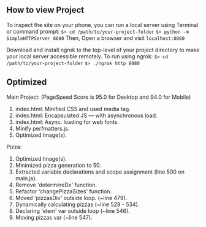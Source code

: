 ## How to view Project
To inspect the site on your phone, you can run a local server using Terminal or command prompt:
`$> cd /path/to/your-project-folder`
`$> python -m SimpleHTTPServer 8080`
Then, Open a browser and visit `localhost:8080`

Download and install ngrok to the top-level of your project directory to make your local server accessible remotely.
To run using ngrok:
`$> cd /path/to/your-project-folder`
`$> ./ngrok http 8080`

## Optimized

Main Project: (PageSpeed Score is 95.0 for Desktop and 94.0 for Mobile)
1. index.html: Minified CSS and used media tag.
2. index.html: Encapsulated JS — with asynchronous load.
3. index.html: Async. loading for web fonts.
4. Minify perfmatters.js.
5. Optimized Image(s).

Pizza:
1. Optimized Image(s).
2. Minimized pizza generation to 50.
3. Extracted variable declarations and scope assignment (line 500 on main.js).
4. Remove 'determineDx' function.
5. Refactor 'changePizzaSizes' function.
6. Moved 'pizzasDiv' outside loop. (~line 479).
7. Dynamically calculating pizzas (~line 529 - 534).
8. Declaring 'elem' var outside loop (~line 546).
9. Moving pizzas var (~line 547).
